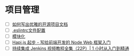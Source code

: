 # 项目管理

- [ ] [如何写出优雅的开源项目文档](https://juejin.im/post/5d3eea186fb9a06b1f140969)
- [ ] [.eslintrc文件配置](https://www.jianshu.com/p/a4966ddf9b0c)
- [ ] [模块化](https://www.processon.com/view/link/5c8409bbe4b02b2ce492286a#map)
- [ ] [Hapi.js 起步 - 写给前端开发的 Node Web 框架入门](https://juejin.im/post/5c6cde8d6fb9a04a05404023)
- [ ] [持续集成 Jenkins 视频教程全集（22P）| 1 小时从入门到精通](https://www.bilibili.com/video/av59639803?p=1)
